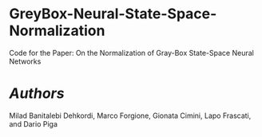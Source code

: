 # GreyBox-Neural-State-Space-Normalization
Code for the Paper: On the Normalization of Gray-Box State-Space Neural Networks
# *Authors*
Milad Banitalebi Dehkordi, Marco Forgione, Gionata Cimini, Lapo Frascati, and Dario Piga
